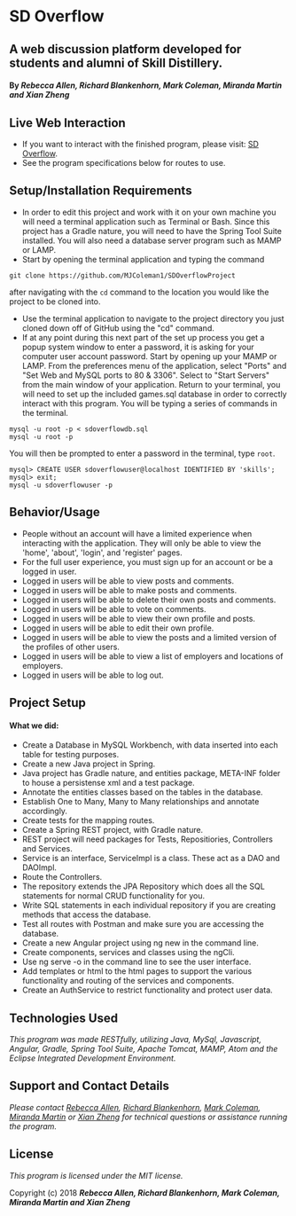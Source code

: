 # SD Overflow

## A web discussion platform developed for students and alumni of Skill Distillery.

#### By _**Rebecca Allen, Richard Blankenhorn, Mark Coleman, Miranda Martin and Xian Zheng**_

## Live Web Interaction

* If you want to interact with the finished program, please visit: [SD Overflow](http://18.216.14.184:8080/OverflowRest/).
* See the program specifications below for routes to use.

## Setup/Installation Requirements

* In order to edit this project and work with it on your own machine you will need a terminal application such as Terminal or Bash. Since this project has a Gradle nature, you will need to have the Spring Tool Suite installed. You will also need a database server program such as MAMP or LAMP.
* Start by opening the terminal application and typing the command
```
git clone https://github.com/MJColeman1/SDOverflowProject
```
after navigating with the `cd` command to the location you would like the project to be cloned into.
* Use the terminal application to navigate to the project directory you just cloned down off of GitHub using the "cd" command.
* If at any point during this next part of the set up process you get a popup system window to enter a password, it is asking for your computer user account password. Start by opening up your MAMP or LAMP. From the preferences menu of the application, select "Ports" and "Set Web and MySQL ports to 80 & 3306". Select to "Start Servers" from the main window of your application. Return to your terminal, you will need to set up the included games.sql database in order to correctly interact with this program. You will be typing a series of commands in the terminal.
```
mysql -u root -p < sdoverflowdb.sql
mysql -u root -p
```
You will then be prompted to enter a password in the terminal, type `root`.
```
mysql> CREATE USER sdoverflowuser@localhost IDENTIFIED BY 'skills';
mysql> exit;
mysql -u sdoverflowuser -p
```

## Behavior/Usage
* People without an account will have a limited experience when interacting with the application. They will only be able to view the 'home', 'about', 'login', and 'register' pages.
* For the full user experience, you must sign up for an account or be a logged in user.
* Logged in users will be able to view posts and comments.
* Logged in users will be able to make posts and comments.
* Logged in users will be able to delete their own posts and comments.
* Logged in users will be able to vote on comments.
* Logged in users will be able to view their own profile and posts.
* Logged in users will be able to edit their own profile.
* Logged in users will be able to view the posts and a limited version of the profiles of other users.
* Logged in users will be able to view a list of employers and locations of employers.
* Logged in users will be able to log out.

## Project Setup
#### What we did:
* Create a Database in MySQL Workbench, with data inserted into each table for testing purposes.
* Create a new Java project in Spring.
* Java project has Gradle nature, and entities package, META-INF folder to house a persistense xml and a test package.
* Annotate the entities classes based on the tables in the database.
* Establish One to Many, Many to Many relationships and annotate accordingly.
* Create tests for the mapping routes.
* Create a Spring REST project, with Gradle nature.
* REST project will need packages for Tests, Repositiories, Controllers and Services.
* Service is an interface, ServiceImpl is a class. These act as a DAO and DAOImpl.
* Route the Controllers.
* The repository extends the JPA Repository which does all the SQL statements for normal CRUD functionality for you.
* Write SQL statements in each individual repository if you are creating methods that access the database.
* Test all routes with Postman and make sure you are accessing the database.
* Create a new Angular project using ng new in the command line.
* Create components, services and classes using the ngCli.
* Use ng serve -o in the command line to see the user interface.
* Add templates or html to the html pages to support the various functionality and routing of the services and components.
* Create an AuthService to restrict functionality and protect user data.

## Technologies Used

_This program was made RESTfully, utilizing Java, MySql, Javascript, Angular, Gradle, Spring Tool Suite, Apache Tomcat, MAMP, Atom and the Eclipse Integrated Development Environment._

## Support and Contact Details

_Please contact [Rebecca Allen](RebeccaZarsky@gmail.com), [Richard Blankenhorn](rsbnq6@yahoo.com), [Mark Coleman](setyourgoalsss@gmail.com), [Miranda Martin](chopsticksally@yahoo.com) or [Xian Zheng](zhengx2012@fau.edu) for technical questions or assistance running the program._

## License

_This program is licensed under the MIT license._

Copyright (c) 2018 **_Rebecca Allen, Richard Blankenhorn, Mark Coleman, Miranda Martin and Xian Zheng_**
